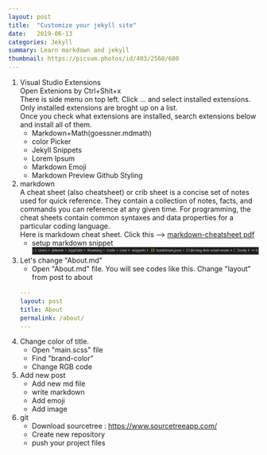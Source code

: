 ```yaml
---
layout: post
title:  "Customize your jekyll site"
date:   2019-06-13
categories: Jekyll
summary: Learn markdown and jekyll
thumbnail: https://picsum.photos/id/403/2560/600
---
```


1. Visual Studio Extensions   
    Open Extenions by Ctrl+Shit+x  
    There is side menu on top left. Click ... and select installed extensions. Only installed extensions are broght up on a list.   
    Once you check what extensions are installed, search extensions below and install all of them.    
    * Markdown+Math(goessner.mdmath)
    * color Picker
    * Jekyll Snippets
    * Lorem Ipsum
    * Markdown Emoji
    * Markdown Preview Github Styling  
2. markdown  
    A cheat sheet (also cheatsheet) or crib sheet is a concise set of notes used for quick reference. They contain a collection of notes, facts, and commands you can reference at any given time. For programming, the cheat sheets contain common syntaxes and data properties for a particular coding language.  
    Here is markdown cheat sheet. Click this --> [markdown-cheatsheet pdf](/assets/markdown-cheatsheet-online.pdf)
    * setup markdown snippet
    ![ markdown snippet](/assets/img/markdownsnippet.JPG) 
3. Let's change "About.md"   
    * Open "About.md" file. You will see codes like this. Change "layout" from post to about  
    ```yaml
    ---
    layout: post
    title: About
    permalink: /about/
    ---
    ```
4. Change color of title.  
    * Open "main.scss" file  
    * Find "brand-color"  
    * Change RGB code  
5. Add new post    
    * Add new md file  
    * write markdown 
    * Add emoji
    * Add image
6. git
    * Download sourcetree :  https://www.sourcetreeapp.com/
    * Create new repository
    * push your project files


